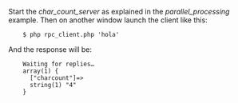 Start the _char\_count\_server_ as explained in the _parallel\_processing_ example. Then on another window launch the client like this:

		$ php rpc_client.php 'hola'

And the response will be:

		Waiting for replies…
		array(1) {
		  ["charcount"]=>
		  string(1) "4"
		}

